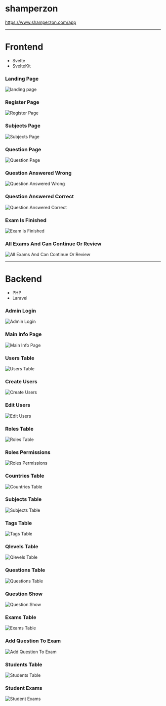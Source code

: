 # shamperzon

https://www.shamperzon.com/app

----------

# Frontend
* Svelte
* SvelteKit

### Landing Page
![landing page](readme/landingpage.png)

### Register Page
![Register Page](readme/register.png)

### Subjects Page
![Subjects Page](readme/subjects.png)

### Question Page
![Question Page](readme/question.png)

### Question Answered Wrong
![Question Answered Wrong](readme/question_answered_wrong.png)

### Question Answered Correct
![Question Answered Correct](readme/question_answered_correct.png)

### Exam Is Finished
![Exam Is Finished](readme/exam_is_finished.png)

### All Exams And Can Continue Or Review
![All Exams And Can Continue Or Review](readme/all_exams_and_can_continue_or_review.png)

----------

# Backend
* PHP
* Laravel

### Admin Login
![Admin Login](readme/admin_login.png)

### Main Info Page
![Main Info Page](readme/main_info_page.png)

### Users Table
![Users Table](readme/users_table.png)

### Create Users
![Create Users](readme/users_create.png)

### Edit Users
![Edit Users](readme/users_edit.png)

### Roles Table
![Roles Table](readme/roles_table.png)

### Roles Permissions
![Roles Permissions](readme/roles_permissions.png)

### Countries Table
![Countries Table](readme/countries_table.png)

### Subjects Table
![Subjects Table](readme/subjects_table.png)

### Tags Table
![Tags Table](readme/tags_table.png)

### Qlevels Table
![Qlevels Table](readme/qlevels_table.png)

### Questions Table
![Questions Table](readme/questions_table.png)

### Question Show
![Question Show](readme/question_show.png)

### Exams Table
![Exams Table](readme/exams_table.png)

### Add Question To Exam
![Add Question To Exam](readme/add_questions_to_exams.png)

### Students Table
![Students Table](readme/students_table.png)

### Student Exams
![Student Exams](readme/student_exams.png)